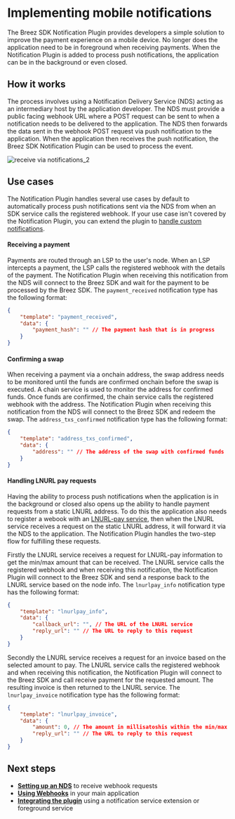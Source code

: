 # Implementing mobile notifications

The Breez SDK Notification Plugin provides developers a simple solution to improve the payment experience on a mobile device. No longer does the application need to be in foreground when receiving payments. When the Notification Plugin is added to process push notifications, the application can be in the background or even closed.

## How it works

The process involves using a Notification Delivery Service (NDS) acting as an intermediary host by the application developer. The NDS must provide a public facing webhook URL where a POST request can be sent to when a notification needs to be delivered to the application. The NDS then forwards the data sent in the webhook POST request via push notification to the application. When the application then receives the push notification, the Breez SDK Notification Plugin can be used to process the event.

![receive via notifications_2](https://github.com/breez/breez-sdk-docs/assets/31890660/75e7cac6-4480-453d-823b-f52bd6757ce9)

## Use cases

The Notification Plugin handles several use cases by default to automatically process push notifications sent via the NDS from when an SDK service calls the registered webhook. If your use case isn't covered by the Notification Plugin, you can extend the plugin to [handle custom notifications](/notifications/custom_notifications.md).

#### Receiving a payment

Payments are routed through an LSP to the user's node. When an LSP intercepts a payment, the LSP calls the registered webhook with the details of the payment. The Notification Plugin when receiving this notification from the NDS will connect to the Breez SDK and wait for the payment to be processed by the Breez SDK. The `payment_received` notification type has the following format:
```json
{
    "template": "payment_received",
    "data": {  
        "payment_hash": "" // The payment hash that is in progress
    }
}
```

#### Confirming a swap

When receiving a payment via a onchain address, the swap address needs to be monitored until the funds are confirmed onchain before the swap is executed. A chain service is used to monitor the address for confirmed funds. Once funds are confirmed, the chain service calls the registered webhook with the address. The Notification Plugin when receiving this notification from the NDS will connect to the Breez SDK and redeem the swap. The `address_txs_confirmed` notification type has the following format:
```json
{
    "template": "address_txs_confirmed",
    "data": {  
        "address": "" // The address of the swap with confirmed funds
    }
}
```

#### Handling LNURL pay requests

Having the ability to process push notifications when the application is in the background or closed also opens up the ability to handle payment requests from a static LNURL address. To do this the application also needs to register a webook with an [LNURL-pay service](lnurlpay.md), then when the LNURL service receives a request on the static LNURL address, it will forward it via the NDS to the application. The Notification Plugin handles the two-step flow for fulfilling these requests.

Firstly the LNURL service receives a request for LNURL-pay information to get the min/max amount that can be received. The LNURL service calls the registered webhook and when receiving this notification, the Notification Plugin will connect to the Breez SDK and send a response back to the LNURL service based on the node info. The `lnurlpay_info` notification type has the following format:
```json
{
    "template": "lnurlpay_info",
    "data": {  
        "callback_url": "", // The URL of the LNURL service
        "reply_url": "" // The URL to reply to this request
    }
}
```
Secondly the LNURL service receives a request for an invoice based on the selected amount to pay. The LNURL service calls the registered webhook and when receiving this notification, the Notification Plugin will connect to the Breez SDK and call receive payment for the requested amount. The resulting invoice is then returned to the LNURL service. The `lnurlpay_invoice` notification type has the following format:
```json
{
    "template": "lnurlpay_invoice",
    "data": {  
        "amount": 0, // The amount in millisatoshis within the min/max sendable range
        "reply_url": "" // The URL to reply to this request
    }
}
```

## Next steps
- **[Setting up an NDS](/notifications/setup_nds.md)** to receive webhook requests
- **[Using Webhooks](/notifications/using_webhooks.md)** in your main application
- **[Integrating the plugin](/notifications/setup_plugin.md)** using a notification service extension or foreground service
